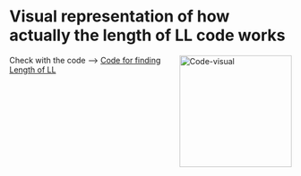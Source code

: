 
<h1>Visual representation of how actually the length of LL code works</h1>
<img align="right" width=200px alt="Code-visual" src="https://media.giphy.com/media/JTnmWFfrd77RctgNQl/giphy.gif" />
<p>Check with the code --> <a href="https://github.com/gunal-01/c--Prac/blob/main/linkedlist/length-of-LL.c%2B%2B">Code for finding Length of LL</a></p>
